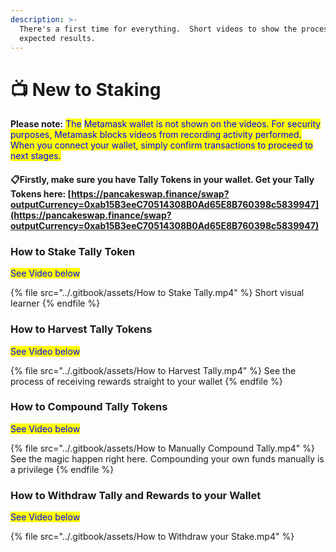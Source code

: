 ```yaml
---
description: >-
  There's a first time for everything.  Short videos to show the process and
  expected results.
---
```


# 📺 New to Staking

**Please note:**  <mark style="color:blue;">The</mark> <mark style="color:blue;">Metamask wallet is not shown on the videos.  For security purposes, Metamask blocks videos from recording activity performed.  When you connect your wallet, simply confirm transactions to proceed to next stages.</mark>

#### 📋Firstly, make sure you have Tally Tokens in your wallet.  Get your Tally Tokens here: [https://pancakeswap.finance/swap?outputCurrency=0xab15B3eeC70514308B0Ad65E8B760398c5839947](https://pancakeswap.finance/swap?outputCurrency=0xab15B3eeC70514308B0Ad65E8B760398c5839947)

### How to Stake Tally Token

<mark style="color:blue;">See Video below</mark>

{% file src="../.gitbook/assets/How to Stake Tally.mp4" %}
Short visual learner
{% endfile %}

### How to Harvest Tally Tokens

<mark style="color:blue;">See Video below</mark>

{% file src="../.gitbook/assets/How to Harvest Tally.mp4" %}
See the process of receiving rewards straight to your wallet
{% endfile %}

### How to Compound Tally Tokens

<mark style="color:blue;">See Video below</mark>

{% file src="../.gitbook/assets/How to Manually Compound Tally.mp4" %}
See the magic happen right here. Compounding your own funds manually is a privilege&#x20;
{% endfile %}

### How to Withdraw Tally and Rewards to your Wallet

<mark style="color:blue;">See Video below</mark>

{% file src="../.gitbook/assets/How to Withdraw your Stake.mp4" %}
